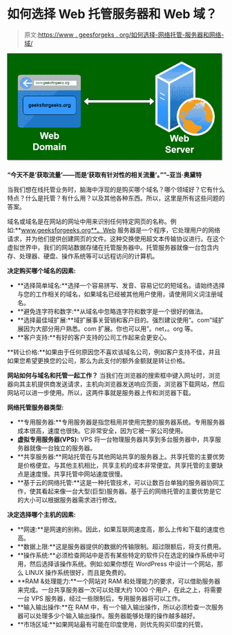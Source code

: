# 如何选择 Web 托管服务器和 Web 域？

> 原文:[https://www . geesforgeks . org/如何选择-网络托管-服务器和网络-域/](https://www.geeksforgeeks.org/how-to-choose-web-hosting-server-and-web-domain/)

![](img/e3fce4dd1bec65aa4f8fec859a55f6d6.png)

**“今天不是‘获取流量’——而是‘获取有针对性的相关流量’。””–亚当·奥黛特**

当我们想在线托管业务时，脑海中浮现的是购买哪个域名？哪个领域好？它有什么特点？什么是托管？有什么用？以及其他各种东西。所以，这里是所有这些问题的答案。

域名或域名是在网站的网址中用来识别任何特定网页的名称。例如:**www.geeksforgeeks.org**。Web 服务器是一个程序，它处理用户的网络请求，并为他们提供创建网页的文件。这种交换使用超文本传输协议进行。在这个虚拟世界中，我们的网站数据存储在托管服务器中。托管服务器就像一台包含内存、处理器、硬盘、操作系统等可以远程访问的计算机。

**决定购买哪个域名的因素:**

*   **选择简单域名:**选择一个容易拼写、发音、容易记忆的短域名。请始终选择与您的工作相关的域名，如果域名已经被其他用户使用，请使用同义词注册域名。
*   **避免连字符和数字:**从域名中忽略连字符和数字是一个很好的做法。
*   **选择最佳域扩展:**域扩展事关营销和客户目的。强烈建议使用”。com”域扩展因为大部分用户熟悉。com 扩展。你也可以用”。net，。org 等。
*   **客户支持:**有好的客户支持的公司工作起来会更安心。

**转让价格:**如果由于任何原因您不喜欢该域名公司，例如客户支持不佳，并且如果您希望更换您的公司，那么为此支付的额外金额就是转让价格。

**网站如何与域名和托管一起工作？**
当我们在浏览器的搜索框中键入网址时，浏览器向其主机提供商发送请求，主机向浏览器发送响应页面，浏览器下载网站，然后网站可以进一步使用。所以，这两件事就是服务器上传和浏览器下载。

**网络托管服务器类型:**

*   **专用服务器:**专用服务器是指您租用并使用完整的服务器系统。专用服务器成本很高，速度也很快。它非常安全，因为它被一家公司使用。
*   **虚拟专用服务器(VPS):** VPS 将一台物理服务器共享到多台服务器中，共享服务器就像一台独立的服务器。
*   **共享服务器:**网站托管在与其他网站共享的服务器上。共享托管的主要优势是价格便宜。与其他主机相比，共享主机的成本非常便宜。共享托管的主要缺点是速度慢。共享托管中网站速度很慢。
*   **基于云的网络托管:**这是一种托管技术，可以让数百台单独的服务器协同工作，使其看起来像一台大型(巨型)服务器。基于云的网络托管的主要优势是它的大小可以根据服务器需求进行修改。

**决定选择哪个主机的因素:**

*   **网速:**是网速的别称。因此，如果互联网速度高，那么上传和下载的速度也高。
*   **数据上限:**这是服务器提供的数据的传输限制。超过限额后，将支付费用。
*   **操作系统:**必须检查网站中是否有某些特定的软件只在选定的操作系统中可用，然后选择该操作系统。例如:如果你想在 WordPress 中设计一个网站，那么 LINUX 操作系统很好，而且是免费的。
*   **RAM &处理能力:**一个网站对 RAM 和处理能力的要求，可以借助服务器来完成。一台共享服务器一次可以处理大约 1000 个用户，在此之上，将需要一台 VPS 服务器，经过一些限制后，专用服务器将可以工作。
*   **输入输出操作:**在 RAM 中，有一个输入输出操作，所以必须检查一次服务器可以处理多少个输入输出操作。服务器能够处理的操作越多越好。
*   **市场区域:**如果网站最有可能在印度使用，则优先购买印度的托管。